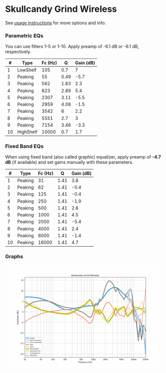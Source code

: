 # Skullcandy Grind Wireless
See [usage instructions](https://github.com/jaakkopasanen/AutoEq#usage) for more options and info.

### Parametric EQs
You can use filters 1-5 or 1-10. Apply preamp of -6.1 dB or -6.1 dB, respectively.

|   # | Type      |   Fc (Hz) |    Q |   Gain (dB) |
|-----|-----------|-----------|------|-------------|
|   1 | LowShelf  |       105 | 0.7  |         7   |
|   2 | Peaking   |        55 | 0.49 |        -5.7 |
|   3 | Peaking   |       562 | 1.83 |         2.3 |
|   4 | Peaking   |       823 | 2.89 |         5.4 |
|   5 | Peaking   |      2307 | 3.11 |        -5.5 |
|   6 | Peaking   |      2959 | 4.08 |        -1.5 |
|   7 | Peaking   |      3542 | 6    |         2.2 |
|   8 | Peaking   |      5551 | 2.7  |         3   |
|   9 | Peaking   |      7154 | 3.46 |        -3.3 |
|  10 | HighShelf |     10000 | 0.7  |         1.7 |

### Fixed Band EQs
When using fixed band (also called graphic) equalizer, apply preamp of **-4.7 dB** (if available) and set gains manually with these parameters.

|   # | Type    |   Fc (Hz) |    Q |   Gain (dB) |
|-----|---------|-----------|------|-------------|
|   1 | Peaking |        31 | 1.41 |         3.8 |
|   2 | Peaking |        62 | 1.41 |        -0.4 |
|   3 | Peaking |       125 | 1.41 |        -0.4 |
|   4 | Peaking |       250 | 1.41 |        -1.9 |
|   5 | Peaking |       500 | 1.41 |         2.6 |
|   6 | Peaking |      1000 | 1.41 |         4.5 |
|   7 | Peaking |      2000 | 1.41 |        -5.4 |
|   8 | Peaking |      4000 | 1.41 |         2.4 |
|   9 | Peaking |      8000 | 1.41 |        -1.4 |
|  10 | Peaking |     16000 | 1.41 |         4.7 |

### Graphs
![](./Skullcandy%20Grind%20Wireless.png)
